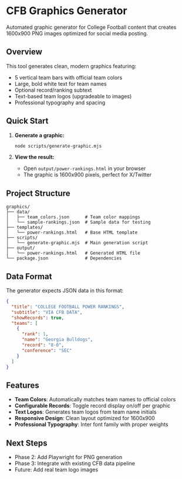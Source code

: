 # CFB Graphics Generator

Automated graphic generator for College Football content that creates 1600x900 PNG images optimized for social media posting.

## Overview

This tool generates clean, modern graphics featuring:
- 5 vertical team bars with official team colors
- Large, bold white text for team names
- Optional record/ranking subtext
- Text-based team logos (upgradeable to images)
- Professional typography and spacing

## Quick Start

1. **Generate a graphic:**
   ```bash
   node scripts/generate-graphic.mjs
   ```

2. **View the result:**
   - Open `output/power-rankings.html` in your browser
   - The graphic is 1600x900 pixels, perfect for X/Twitter

## Project Structure

```
graphics/
├── data/
│   ├── team_colors.json      # Team color mappings
│   └── sample-rankings.json  # Sample data for testing
├── templates/
│   └── power-rankings.html   # Base HTML template
├── scripts/
│   └── generate-graphic.mjs  # Main generation script
├── output/
│   └── power-rankings.html   # Generated HTML file
└── package.json              # Dependencies
```

## Data Format

The generator expects JSON data in this format:

```json
{
  "title": "COLLEGE FOOTBALL POWER RANKINGS",
  "subtitle": "VIA CFB DATA", 
  "showRecords": true,
  "teams": [
    {
      "rank": 1,
      "name": "Georgia Bulldogs",
      "record": "8-0",
      "conference": "SEC"
    }
  ]
}
```

## Features

- **Team Colors**: Automatically matches team names to official colors
- **Configurable Records**: Toggle record display on/off per graphic
- **Text Logos**: Generates team logos from team name initials
- **Responsive Design**: Clean layout optimized for 1600x900
- **Professional Typography**: Inter font family with proper weights

## Next Steps

- Phase 2: Add Playwright for PNG generation
- Phase 3: Integrate with existing CFB data pipeline
- Future: Add real team logo images
